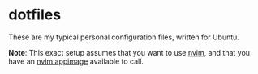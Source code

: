 # dotfiles

These are my typical personal configuration files, written for Ubuntu.

**Note**: This exact setup assumes that you want to use [nvim](https://neovim.io/), and that you have an [nvim.appimage](https://github.com/neovim/neovim/wiki/Installing-Neovim#linux) available to call.

